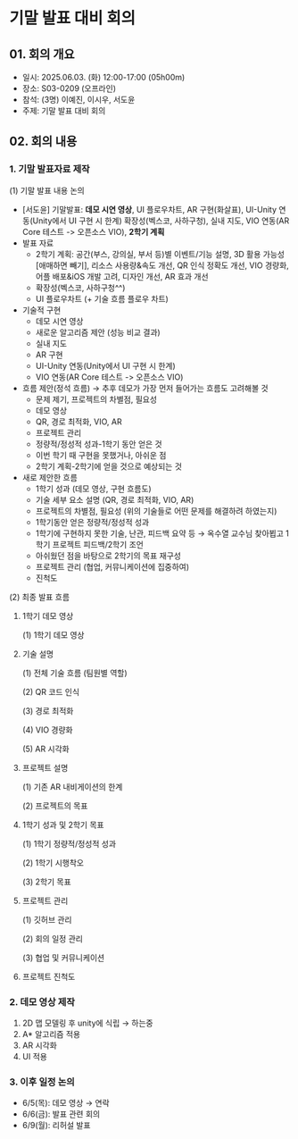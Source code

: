 # 기말 발표 대비 회의

## 01. 회의 개요

- 일시: 2025.06.03. (화) 12:00-17:00 (05h00m)
- 장소: S03-0209 (오프라인)
- 참석: (3명) 이예진, 이시우, 서도윤
- 주제: 기말 발표 대비 회의

## 02. 회의 내용

### 1. 기말 발표자료 제작

(1) 기말 발표 내용 논의

- [서도윤] 기말발표: **데모 시연 영상**, UI 플로우차트, AR 구현(화살표), UI-Unity 연동(Unity에서 UI 구현 시 한계) 확장성(벡스코, 사하구청), 실내 지도, VIO 연동(AR Core 테스트 -> 오픈소스 VIO), **2학기 계획**
- 발표 자료
    - 2학기 계획: 공간(부스, 강의실, 부서 등)별 이벤트/기능 설명, 3D 활용 가능성[애매하면 빼기], 리소스 사용량&속도 개선, QR 인식 정확도 개선, VIO 경량화, 어플 배포&iOS 개발 고려, 디자인 개선, AR 효과 개선
    - 확장성(벡스코, 사하구청^^)
    - UI 플로우차트 (+ 기술 흐름 플로우 차트)
- 기술적 구현
    - 데모 시연 영상
    - 새로운 알고리즘 제안 (성능 비교 결과)
    - 실내 지도
    - AR 구현
    - UI-Unity 연동(Unity에서 UI 구현 시 한계)
    - VIO 연동(AR Core 테스트 -> 오픈소스 VIO)
- 흐름 제안(정석 흐름) → 추후 데모가 가장 먼저 들어가는 흐름도 고려해볼 것
    - 문제 제기, 프로젝트의 차별점, 필요성
    - 데모 영상
    - QR, 경로 최적화, VIO, AR
    - 프로젝트 관리
    - 정량적/정성적 성과-1학기 동안 얻은 것
    - 이번 학기 때 구현을 못했거나, 아쉬운 점
    - 2학기 계획-2학기에 얻을 것으로 예상되는 것
- 새로 제안한 흐름
    - 1학기 성과 (데모 영상, 구현 흐름도)
    - 기술 세부 요소 설명 (QR, 경로 최적화, VIO, AR)
    - 프로젝트의 차별점, 필요성 (위의 기술들로 어떤 문제를 해결하려 하였는지)
    - 1학기동안 얻은 정량적/정성적 성과
    - 1학기에 구현하지 못한 기술, 난관, 피드백 요약 등 → 옥수열 교수님 찾아뵙고 1학기 프로젝트 피드백/2학기 조언
    - 아쉬웠던 점을 바탕으로 2학기의 목표 재구성
    - 프로젝트 관리 (협업, 커뮤니케이션에 집중하여)
    - 진척도

(2) 최종 발표 흐름

1. 1학기 데모 영상
    
    (1) 1학기 데모 영상
    
2. 기술 설명
    
    (1) 전체 기술 흐름 (팀원별 역할)
    
    (2) QR 코드 인식
    
    (3) 경로 최적화
    
    (4) VIO 경량화
    
    (5) AR 시각화
    
3. 프로젝트 설명
    
    (1) 기존 AR 내비게이션의 한계
    
    (2) 프로젝트의 목표
    
4. 1학기 성과 및 2학기 목표
    
    (1) 1학기 정량적/정성적 성과
    
    (2) 1학기 시행착오
    
    (3) 2학기 목표
    
5. 프로젝트 관리
    
    (1) 깃허브 관리
    
    (2) 회의 일정 관리
    
    (3) 협업 및 커뮤니케이션
    
6. 프로젝트 진척도

### 2. 데모 영상 제작

1. 2D 맵 모델링 후 unity에 식립 → 하는중
2. A* 알고리즘 적용
3. AR 시각화
4. UI 적용

### 3. 이후 일정 논의

- 6/5(목): 데모 영상 → 연락
- 6/6(금): 발표 관련 회의
- 6/9(월): 리허설 발표
